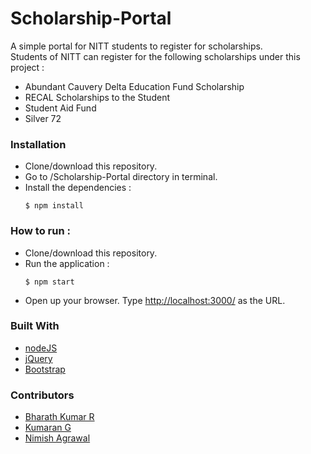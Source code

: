 # Scholarship-Portal
A simple portal for NITT students to register for scholarships.  
Students of NITT can register for the following scholarships under this project :
* Abundant Cauvery Delta Education Fund Scholarship
* RECAL Scholarships to the Student
* Student Aid Fund
* Silver 72

### Installation
* Clone/download this repository.
* Go to /Scholarship-Portal directory in terminal.
* Install the dependencies :
    ```
    $ npm install
    ```
    
### How to run :
* Clone/download this repository.
* Run the application :
    ```
    $ npm start
    ```
* Open up your browser. Type [http://localhost:3000/](http://localhost:3000/) as the URL.

### Built With
* [nodeJS](https://nodejs.org/en/)
* [jQuery](https://jquery.com/)
* [Bootstrap](http://getbootstrap.com/)

### Contributors
* [Bharath Kumar R](https://github.com/BharathKumarRavichandran)
* [Kumaran G](https://github.com/kumaran-14)
* [Nimish Agrawal](https://github.com/nimishagarwal76)